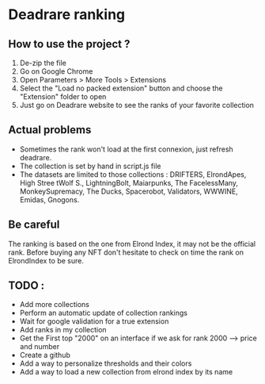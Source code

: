 # Deadrare ranking

## How to use the project ? 

1. De-zip the file
2. Go on Google Chrome 
3. Open Parameters > More Tools > Extensions
4. Select the "Load no packed extension" button and choose the "Extension" folder to open
5. Just go on Deadrare website to see the ranks of your favorite collection

## Actual problems
- Sometimes the rank won't load at the first connexion, just refresh deadrare. 
- The collection is set by hand in script.js file
- The datasets are limited to those collections : DRIFTERS, ElrondApes, High Stree tWolf S., LightningBolt, Maiarpunks, The FacelessMany, MonkeySupremacy, The Ducks, Spacerobot, Validators, WWWINE, Emidas, Gnogons.

## Be careful
The ranking is based on the one from Elrond Index, it may not be the official rank. Before buying any NFT don't hesitate to check on time the rank on ElrondIndex to be sure. 

## TODO :
- Add more collections
- Perform an automatic update of collection rankings
- Wait for google validation for a true extension
- Add ranks in my collection
- Get the First top "2000" on an interface if we ask for rank 2000 --> price and number
- Create a github
- Add a way to personalize thresholds and their colors
- Add a way to load a new collection from elrond index by its name
